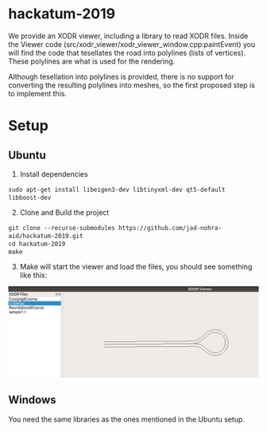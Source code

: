 # hackatum-2019

We provide an XODR viewer, including a library to read XODR files. Inside the Viewer code (src/xodr_viewer/xodr_viewer_window.cpp:paintEvent) you will find the code that tesellates the road into polylines (lists of vertices). These polylines are what is used for the rendering.

Although tesellation into polylines is provided, there is no support for converting the resulting polylines into meshes, so the first proposed step is to implement this.

# Setup

## Ubuntu

1. Install dependencies

```
sudo apt-get install libeigen3-dev libtinyxml-dev qt5-default libboost-dev
```

2. Clone and Build the project

```
git clone --recurse-submodules https://github.com/jad-nohra-aid/hackatum-2019.git
cd hackatum-2019
make
```

3. Make will start the viewer and load the files, you should see something like this:

![](./xodr_viewer.png)


## Windows

You need the same libraries as the ones mentioned in the Ubuntu setup.
